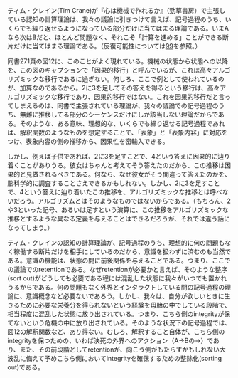 ティム・クレイン(Tim Crane)が『心は機械で作れるか』（勁草書房）で主張している認知の計算理論は、我々の議論に引きつけて言えば、記号過程のうち、いくらでも繰り返せるようになっている部分だけに当てはまる理論である。いまAなら次はBだと、ほとんど問題なく、それこそ「計算を進める」ことができる断片だけに当てはまる理論である。（反復可能性については[99](099.md)を参照。）

同書271頁の図12に、このことがよく現れている。機械の状態から状態への以降を、この図のキャプションで「因果的移行」と呼んでいるが、これは高々アルゴリズミックな移行であるに過ぎない。何しろ、ここで例として使われているのが、加算なのであるから。2に3を足してその答えを得るという移行は、高々アルゴリズミックな移行であり、因果的移行ではない。これを因果的移行だと言ってしまえるのは、同書で主張されている理論が、我々の議論での記号過程のうち、無難に推移してる部分のシーケンスだけにしか該当しない理論だからである。そのような、ある意味、理想的な、いくらでも繰り返せる記号過程であれば、解釈関数のようなものを想定することで、「表象」と「表象内容」に対応をつけ、表象内容の側の推移から、因果性を密輸入できる。

しかし、例えば子供であれば、2に3を足すことで、4という答えに因果的に辿り着くことがありうる。彼女はちゃんと考えてそう答えたのだから、この推移は因果的と見做されるべきである。何なら、なぜ彼女がそう間違って答えたのかを、脳科学的に調査することさえできるかもしれない。しかし、2に3を足すことで、4という答えに辿り着いたこの推移を、アルゴリズミックな推移とは呼べないだろう。アルゴリズムとはそのようなものではないからである。（もちろん、2や3といった記号、あるいは足すという演算に、この推移をアルゴリズミックな推移とするような異なる定義を与えることはできるだろうが、それでは違う話になってしまう。）

ティム・クレインの認知の計算理論が、記号過程のうち、理想的に何の問題もなく稼働する断片だけを相手にしているのだから、意識を扱わずに済むのも当然である。意識の機能は、状態の間に前後関係を与えることである。つまり、ここでの議論でのretentionである。なぜretentionが必要かと言えば、そのような整序(sort out)がどうしても必要である程には混乱した状態に我々がいつでも置かれうるからである。何の問題もなく外界とインタラクトしている間の記号過程の理論に、意識概念など必要ないであろう。しかし、我々は、自分が欲しいときに生きるために必要な栄養分を得られないという経験を母胎の中でしている段階で、相当程度に混乱した状態に放り出されている。つまり、こちら側のintegrityが保てないという危機の中に放り出されている。そのような状況下の記号過程では、図12の解釈関数など、あり得ない。むしろ、解釈すること自体が、こちら側のintegrityを保つための、いわば決死の外界へのアクション（A->Bの->）であり、また、その前段階としてretentionが、向こう側がもたらすかもしれない大波乱に備えて予めこちら側においてintegrityを確保するための整除化(sorting out)である。

